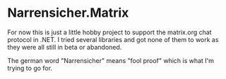 # Narrensicher.Matrix

For now this is just a little hobby project to support the matrix.org chat protocol in .NET.
I tried several libraries and got none of them to work as they were all still in beta or abandoned.

The german word "Narrensicher" means "fool proof" which is what I'm trying to go for.
